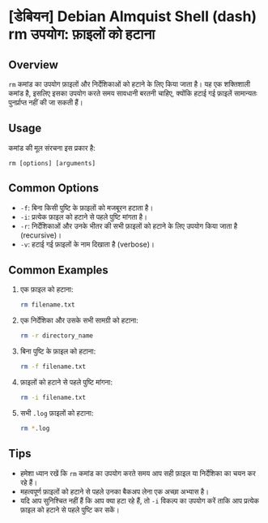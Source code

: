# [डेबियन] Debian Almquist Shell (dash) rm उपयोग: फ़ाइलों को हटाना

## Overview
`rm` कमांड का उपयोग फ़ाइलों और निर्देशिकाओं को हटाने के लिए किया जाता है। यह एक शक्तिशाली कमांड है, इसलिए इसका उपयोग करते समय सावधानी बरतनी चाहिए, क्योंकि हटाई गई फ़ाइलें सामान्यतः पुनर्प्राप्त नहीं की जा सकती हैं।

## Usage
कमांड की मूल संरचना इस प्रकार है:
```
rm [options] [arguments]
```

## Common Options
- `-f`: बिना किसी पुष्टि के फ़ाइलों को मजबूरन हटाता है।
- `-i`: प्रत्येक फ़ाइल को हटाने से पहले पुष्टि मांगता है।
- `-r`: निर्देशिकाओं और उनके भीतर की सभी फ़ाइलों को हटाने के लिए उपयोग किया जाता है (recursive)।
- `-v`: हटाई गई फ़ाइलों के नाम दिखाता है (verbose)।

## Common Examples
1. एक फ़ाइल को हटाना:
   ```bash
   rm filename.txt
   ```

2. एक निर्देशिका और उसके सभी सामग्री को हटाना:
   ```bash
   rm -r directory_name
   ```

3. बिना पुष्टि के फ़ाइल को हटाना:
   ```bash
   rm -f filename.txt
   ```

4. फ़ाइलों को हटाने से पहले पुष्टि मांगना:
   ```bash
   rm -i filename.txt
   ```

5. सभी `.log` फ़ाइलों को हटाना:
   ```bash
   rm *.log
   ```

## Tips
- हमेशा ध्यान रखें कि `rm` कमांड का उपयोग करते समय आप सही फ़ाइल या निर्देशिका का चयन कर रहे हैं।
- महत्वपूर्ण फ़ाइलों को हटाने से पहले उनका बैकअप लेना एक अच्छा अभ्यास है।
- यदि आप सुनिश्चित नहीं हैं कि आप क्या हटा रहे हैं, तो `-i` विकल्प का उपयोग करें ताकि आप प्रत्येक फ़ाइल को हटाने से पहले पुष्टि कर सकें।